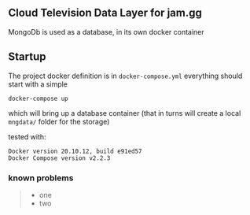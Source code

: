 ## Cloud Television Data Layer for jam.gg

MongoDb is used as a database, in its own docker container

## Startup
The project docker definition is in `docker-compose.yml`
everything should start with a simple

`docker-compose up`

which will bring up a database container (that in turns  will create a local `mngdata/` folder for the storage)

tested with:
```
Docker version 20.10.12, build e91ed57
Docker Compose version v2.2.3
```

### known problems
> - one 
> - two 
